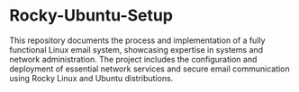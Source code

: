 # Rocky-Ubuntu-Setup

This repository documents the process and implementation of a fully functional Linux email system, showcasing expertise in systems and network administration. The project includes the configuration and deployment of essential network services and secure email communication using Rocky Linux and Ubuntu distributions.
